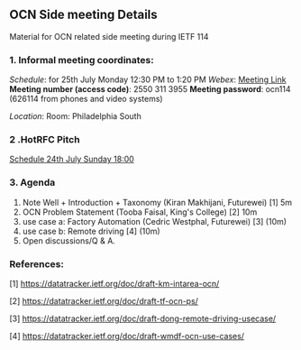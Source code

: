 ## OCN Side meeting Details

Material for OCN related side meeting during IETF 114

### 1. Informal meeting coordinates:
  *Schedule*: for 25th July Monday 12:30 PM to 1:20 PM
  *Webex*:  [Meeting Link](https://futurewei.my.webex.com/futurewei.my/j.php?MTID=m8482bdb06635d5ef021e6dcc11d1cd29)
          __Meeting number (access code)__: 2550 311 3955 
          __Meeting password__: ocn114 (626114 from phones and video systems)

  *Location*: Room: Philadelphia South
  

### 2 .HotRFC Pitch

  [Schedule 24th July Sunday 18:00](https://datatracker.ietf.org/meeting/114/materials/agenda-114-hotrfc-sessa-02#h.xvtlo4m7qmjb) 
  
### 3. Agenda

1. Note Well + Introduction + Taxonomy (Kiran Makhijani, Futurewei) [1] 5m
2. OCN Problem Statement (Tooba Faisal, King's College) [2] 10m
3. use case a: Factory Automation (Cedric Westphal, Futurewei) [3] (10m)
4.  use case b: Remote driving  [4] (10m)
5. Open discussions/Q & A.

### References:

  [1]  https://datatracker.ietf.org/doc/draft-km-intarea-ocn/ 
  
  [2]  https://datatracker.ietf.org/doc/draft-tf-ocn-ps/ 
  
  [3]  https://datatracker.ietf.org/doc/draft-dong-remote-driving-usecase/ 
  
  [4]  https://datatracker.ietf.org/doc/draft-wmdf-ocn-use-cases/ 

